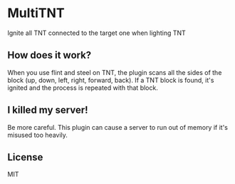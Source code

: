 # MultiTNT

Ignite all TNT connected to the target one when lighting TNT

## How does it work?
When you use flint and steel on TNT, the plugin scans all the sides of the block (up, down, left, right, forward, back).
If a TNT block is found, it's ignited and the process is repeated with that block.

## I killed my server!
Be more careful. This plugin can cause a server to run out of memory if it's misused too heavily.

## License
MIT
